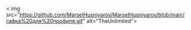 < img src="https://github.com/MarselHusniyarov/MarselHusniyarov/blob/main/гифка%20для%20профиля.gif" alt="TheUnlimited"> 
